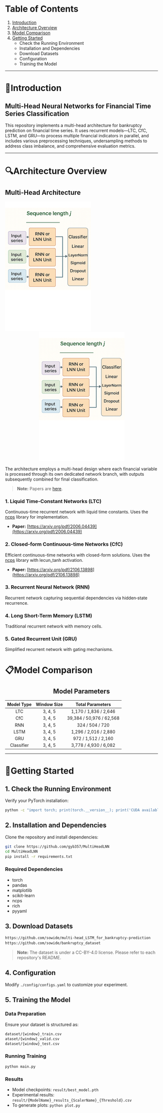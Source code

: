 # Table of Contents

1. [Introduction](#Introduction)
2. [Architecture Overview](#Architecture-Overview)
3. [Model Comparison](#Model-Comparison)
4. [Getting Started](#Getting-Started)
   * Check the Running Environment
   * Installation and Dependencies
   * Download Datasets
   * Configuration
   * Training the Model


---


# 📑Introduction

## Multi-Head Neural Networks for Financial Time Series Classification

This repository implements a multi-head architecture for bankruptcy prediction on financial time series. It uses recurrent models—LTC, CfC, LSTM, and GRU—to process multiple financial indicators in parallel, and includes various preprocessing techniques, undersampling methods to address class imbalance, and comprehensive evaluation metrics.


---


# 🔍Architecture Overview

## Multi-Head Architecture

<img src="assets/architecture.png" alt="Multi-head architecture schematic" />

<div align="center">
   <img src="assets/architecture.png" alt="Multi-head architecture schematic" />
</div>


The architecture employs a multi-head design where each financial variable is processed through its own dedicated network branch, with outputs subsequently combined for final classification.

> **Note:** Papers are [here](https://www.mdpi.com/1999-5903/16/3/79).

### 1. Liquid Time-Constant Networks (LTC)

Continuous-time recurrent network with liquid time constants. Uses the [ncps](https://github.com/mlech26l/ncps) library for implementation.

* **Paper:** [https://arxiv.org/pdf/2006.04439](https://arxiv.org/pdf/2006.04439)

### 2. Closed-form Continuous-time Networks (CfC)

Efficient continuous-time networks with closed-form solutions. Uses the [ncps](https://github.com/mlech26l/ncps) library with lecun_tanh activation.

* **Paper:** [https://arxiv.org/pdf/2106.13898](https://arxiv.org/pdf/2106.13898)


### 3. Recurrent Neural Network (RNN)

Recurrent network capturing sequential dependencies via hidden‑state recurrence.

### 4. Long Short-Term Memory (LSTM)

Traditional recurrent network with memory cells.

### 5. Gated Recurrent Unit (GRU)

Simplified recurrent network with gating mechanisms.



# 📋Model Comparison

<div align="center">

## Model Parameters

| Model Type | Window Size |     Total Parameters     |
| :--------: | :---------: | :----------------------: |
|     LTC    |   3, 4, 5   |   1,170 / 1,836 / 2,646  |
|     CfC    |   3, 4, 5   | 39,384 / 50,976 / 62,568 |
|     RNN    |   3, 4, 5   |      324 / 504 / 720     |
|    LSTM    |   3, 4, 5   |   1,296 / 2,016 / 2,880  |
|     GRU    |   3, 4, 5   |    972 / 1,512 / 2,160   |
| Classifier |   3, 4, 5   |   3,778 / 4,930 / 6,082  |


</div>


---


# 🔨Getting Started

## 1. Check the Running Environment

Verify your PyTorch installation:

```bash
python -c "import torch; print(torch.__version__); print('CUDA available:', torch.cuda.is_available())"
```

## 2. Installation and Dependencies

Clone the repository and install dependencies:

```bash
git clone https://github.com/gyb357/MultiHeadLNN
cd MultiHeadLNN
pip install -r requirements.txt
```

### Required Dependencies

* torch
* pandas
* matplotlib
* scikit-learn
* ncps
* rich
* pyyaml

## 3. Download Datasets

```bash
https://github.com/sowide/multi-head_LSTM_for_bankruptcy-prediction
https://github.com/sowide/bankruptcy_dataset
```

> **Note:** The dataset is under a CC-BY-4.0 license. Please refer to each repository's README.

## 4. Configuration

Modify `./config/configs.yaml` to customize your experiment.

## 5. Training the Model

### Data Preparation

Ensure your dataset is structured as:

```
dataset/{window}_train.csv
ataset/{window}_valid.csv
dataset/{window}_test.csv
```

### Running Training

```bash
python main.py
```

### Results

* Model checkpoints: `result/best_model.pth`
* Experimental results: `result/{ModelName}_results_{ScalerName}_{Threshold}.csv`
* To generate plots: `python plot.py`

